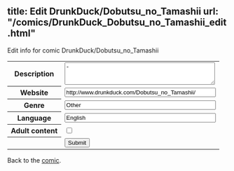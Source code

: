 title: Edit DrunkDuck/Dobutsu_no_Tamashii
url: "/comics/DrunkDuck_Dobutsu_no_Tamashii_edit.html"
---
Edit info for comic DrunkDuck/Dobutsu_no_Tamashii

<form name="comic" action="http://gaepostmail.appspot.com/comic/" method="post">
<table class="comicinfo">
<tr>
<th>Description</th><td><textarea name="description" cols="40" rows="3">-</textarea></td>
</tr>
<tr>
<th>Website</th><td><input type="text" name="url" value="http://www.drunkduck.com/Dobutsu_no_Tamashii/" size="40"/></td>
</tr>
<tr>
<th>Genre</th><td><input type="text" name="genre" value="Other" size="40"/></td>
</tr>
<tr>
<th>Language</th><td><input type="text" name="language" value="English" size="40"/></td>
</tr>
<tr>
<th>Adult content</th><td><input type="checkbox" name="adult" value="adult" /></td>
</tr>
<tr>
<th></th><td>
<input type="hidden" name="comic" value="DrunkDuck_Dobutsu_no_Tamashii" />
<input type="submit" name="submit" value="Submit" />
</td>
</tr>
</table>
</form>

Back to the [comic](DrunkDuck_Dobutsu_no_Tamashii.html).
